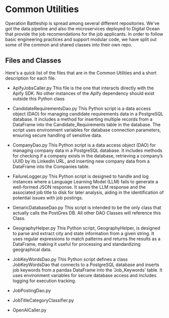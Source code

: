 # Common Utilities
Operation Battleship is spread among several different repositories. We've got the data pipeline and also the microservices deployed to Digital Ocean that provide the job recomendations for the job applicants. In order to follow basic engineering practices and support modular code, we have split out some of the common and shared classes into their own repo. 

## Files and Classes
Here's a quick list of the files that are in the Common Utilities and a short description for each file.

- ApifyJobsCaller.py
    This file is the one that interacts directly with the Apify SDK. No other instances of the Apify dependency should exist outside this Python class

- CandidateRequirementsDao.py
    This Python script is a data access object (DAO) for managing candidate requirements data in a PostgreSQL database. It includes a method for inserting multiple records from a DataFrame into the Candidate_Requirements table in the database. The script uses environment variables for database connection parameters, ensuring secure handling of sensitive data.

- CompanyDao.py
    This Python script is a data access object (DAO) for managing company data in a PostgreSQL database. It includes methods for checking if a company exists in the database, retrieving a company’s UUID by its LinkedIn URL, and inserting new company data from a DataFrame into the Companies table.

- FailureLogger.py
    This Python script is designed to handle and log instances where a Language Learning Model (LLM) fails to generate a well-formed JSON response. It saves the LLM response and the associated job title to disk for later analysis, aiding in the identification of potential issues with job postings.

- GenaricDatabaseDao.py
    This script is intended to be the only class that actually calls the PostGres DB. All other DAO Classes will reference this Class. 

- GeographyHelper.py
    This Python script, GeographyHelper, is designed to parse and extract city and state information from a given string. It uses regular expressions to match patterns and returns the results as a DataFrame, making it useful for processing and standardizing geographical data.

- JobKeyWordsDao.py
    This Python script defines a class JobKeyWordsDao that connects to a PostgreSQL database and inserts job keywords from a pandas DataFrame into the ‘Job_Keywords’ table. It uses environment variables for secure database access and includes logging for execution tracking.

- JobPostingDao.py

- JobTitleCategoryClassifier.py

- OpenAICaller.py